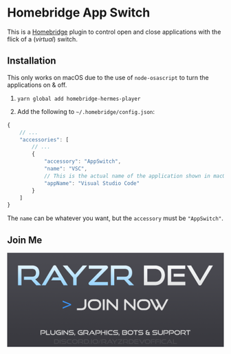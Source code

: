 # Homebridge App Switch
This is a [Homebridge](https://github.com/nfarina/homebridge) plugin to control open and close applications with the flick of a (*virtual*) switch.

## Installation
This only works on macOS due to the use of `node-osascript` to turn the applications on & off.

1. `yarn global add homebridge-hermes-player`

2. Add the following to  `~/.homebridge/config.json`:

```javascript
{
    // ...
    "accessories": [
        // ...
        {
            "accessory": "AppSwitch",
            "name": "VSC",
            // This is the actual name of the application shown in macOS
            "appName": "Visual Studio Code"
        }
    ]
}
```

The `name` can be whatever you want, but the `accessory` must be `"AppSwitch"`.

## Join Me
[![Discord Badge](https://github.com/Rayzr522/ProjectResources/raw/master/RayzrDev/badge-small.png)](https://discord.io/rayzrdevofficial)
